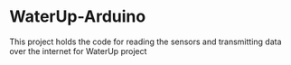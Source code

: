 # WaterUp-Arduino
This project holds the code for reading the sensors and transmitting data over the internet for WaterUp project
